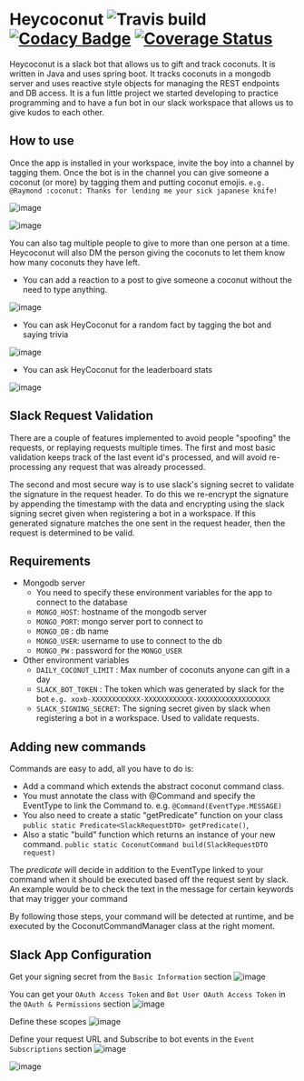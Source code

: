 # Heycoconut ![Travis build](https://travis-ci.com/alecc08/heycoconut.svg?branch=master) [![Codacy Badge](https://api.codacy.com/project/badge/Grade/c08f892014994bde9999fc569810938e)](https://www.codacy.com/project/alecc/heycoconut/dashboard?utm_source=github.com&amp;utm_medium=referral&amp;utm_content=alecc08/heycoconut&amp;utm_campaign=Badge_Grade_Dashboard) [![Coverage Status](https://coveralls.io/repos/github/alecc08/heycoconut/badge.svg?branch=master)](https://coveralls.io/github/alecc08/heycoconut?branch=master)
Heycoconut is a slack bot that allows us to gift and track coconuts. It is written in Java and uses spring boot. It tracks coconuts in a mongodb server and uses reactive style objects for managing the REST endpoints and DB access. It is a fun little project we started developing to practice programming and to have a fun bot in our slack workspace that allows us to give kudos to each other.

## How to use
Once the app is installed in your workspace, invite the boy into a channel by tagging them. Once the bot is in the channel you can give someone a coconut (or more) by tagging them and putting coconut emojis. `e.g. @Raymond :coconut: Thanks for lending me your sick japanese knife!`

![image](https://user-images.githubusercontent.com/14881741/43834626-bd07ecba-9adc-11e8-904d-ea3e049079ec.png)

![image](https://user-images.githubusercontent.com/14881741/43834889-df96ffa4-9add-11e8-8cb5-47edf5c95944.png)


You can also tag multiple people to give to more than one person at a time. Heycoconut will also DM the person giving the coconuts to let them know how many coconuts they have left.

- You can add a reaction to a post to give someone a coconut without the need to type anything.

![image](https://user-images.githubusercontent.com/14881741/44824034-81dc1980-abd1-11e8-9994-4551a7193f75.png)

- You can ask HeyCoconut for a random fact by tagging the bot and saying trivia

![image](https://user-images.githubusercontent.com/14881741/44823873-cc10cb00-abd0-11e8-9deb-03a6ca3bdaaa.png)

- You can ask HeyCoconut for the leaderboard stats

![image](https://user-images.githubusercontent.com/14881741/44823924-ffebf080-abd0-11e8-8b92-e5ef62135007.png)

## Slack Request Validation
There are a couple of features implemented to avoid people "spoofing" the requests, or replaying requests multiple times. The first and most basic validation
keeps track of the last event id's processed, and will avoid re-processing any request that was already processed.

The second and most secure way is to use slack's signing secret to validate the signature in the request header. To do this
we re-encrypt the signature by appending the timestamp with the data and encrypting using the slack signing secret given
when registering a bot in a workspace. If this generated signature matches the one sent in the request header, then the request
is determined to be valid.

## Requirements
 - Mongodb server
    - You need to specify these environment variables for the app to connect to the database
    - `MONGO_HOST`: hostname of the mongodb server
    - `MONGO_PORT`: mongo server port to connect to 
    - `MONGO_DB`  : db name
    - `MONGO_USER`: username to use to connect to the db
    - `MONGO_PW`  : password for the `MONGO_USER`
 - Other environment variables
    - `DAILY_COCONUT_LIMIT` : Max number of coconuts anyone can gift in a day
    - `SLACK_BOT_TOKEN`     : The token which was generated by slack for the bot `e.g. xoxb-XXXXXXXXXXXX-XXXXXXXXXXXX-XXXXXXXXXXXXXXXXXX`
    - `SLACK_SIGNING_SECRET`: The signing secret given by slack when registering a bot in a workspace. Used to validate requests.
    
## Adding new commands
Commands are easy to add, all you have to do is:
 - Add a command which extends the abstract coconut command class.
 - You must annotate the class with @Command and specify the EventType to link the Command to. e.g. `@Command(EventType.MESSAGE)`
 - You also need to create a static "getPredicate" function on your class `public static Predicate<SlackRequestDTO> getPredicate()`,
 - Also a static "build" function which returns an instance of your new command. `public static CoconutCommand build(SlackRequestDTO request)`

The *predicate* will decide in addition to the EventType linked to your command when it should be executed based off the request sent by slack.
An example would be to check the text in the message for certain keywords that may trigger your command

By following those steps, your command will be detected at runtime, and be executed by the CoconutCommandManager class at the right moment.

## Slack App Configuration

Get your signing secret from the `Basic Information` section
![image](https://user-images.githubusercontent.com/9341349/45330809-40366180-b535-11e8-990f-779c1f3ff7c6.png)

You can get your `OAuth Access Token` and `Bot User OAuth Access Token` in the `OAuth & Permissions` section
![image](https://user-images.githubusercontent.com/9341349/45330930-d074a680-b535-11e8-892b-e6270d5fcd65.png)

Define these scopes
![image](https://user-images.githubusercontent.com/9341349/45330961-0154db80-b536-11e8-96fa-e47506a5a99a.png)

Define your request URL and Subscribe to bot events in the `Event Subscriptions` section
![image](https://user-images.githubusercontent.com/9341349/45331021-61e41880-b536-11e8-9b35-53cef43bfdeb.png)

![image](https://user-images.githubusercontent.com/9341349/45331285-db303b00-b537-11e8-9a2c-687381e054c5.png)
